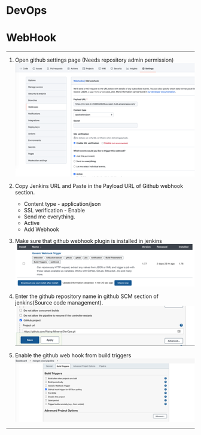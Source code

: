 # DevOps
# WebHook
---------------------------------------
 
 1. Open github settings page (Needs repository admin permission)
     ![alt text](Github.png)
 2. Copy Jenkins URL and Paste in the Payload URL of Github webhook section.
       - Content type - application/json
       - SSL verification - Enable
       - Send me everything.
       - Active
       - Add Webhook
         
 3. Make sure that github webhook plugin is installed in jenkins
    ![alt text](hook.png)
 
 4. Enter the github repository name in github SCM section of jenkins(Source code management).
     ![alt text](JenkinsGithub.png)
 
 5. Enable the github web hook from build triggers
     ![alt text](BuildTriggers.png)   
 
---------------------------------------
